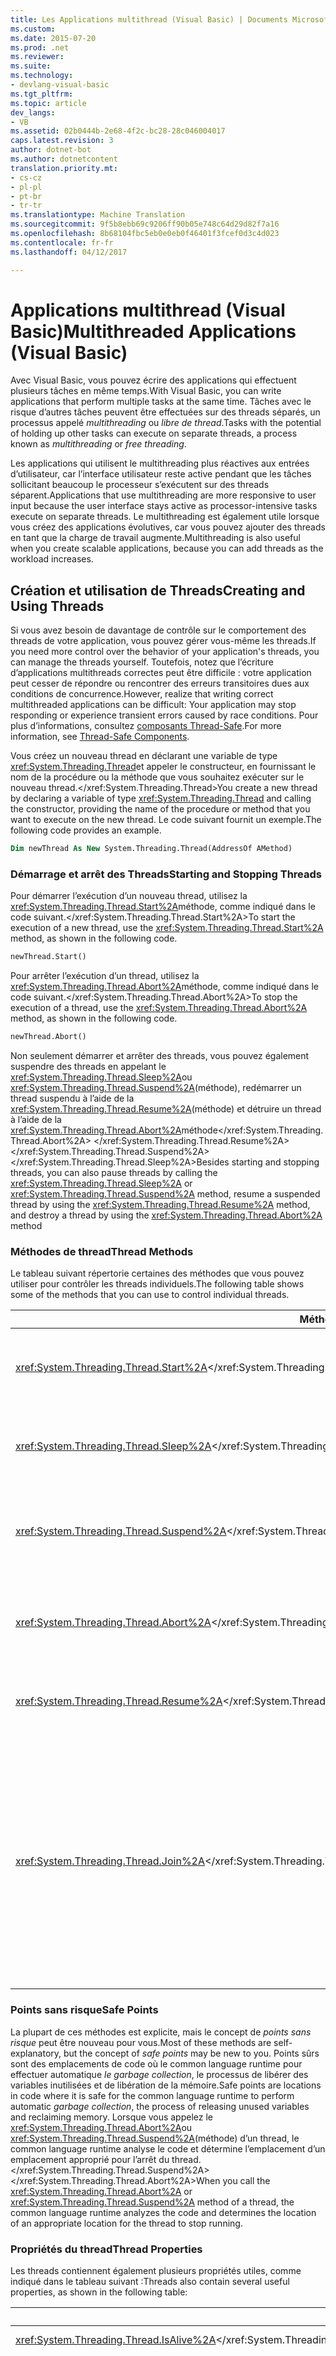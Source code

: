 ```yaml
---
title: Les Applications multithread (Visual Basic) | Documents Microsoft
ms.custom: 
ms.date: 2015-07-20
ms.prod: .net
ms.reviewer: 
ms.suite: 
ms.technology:
- devlang-visual-basic
ms.tgt_pltfrm: 
ms.topic: article
dev_langs:
- VB
ms.assetid: 02b0444b-2e68-4f2c-bc28-28c046004017
caps.latest.revision: 3
author: dotnet-bot
ms.author: dotnetcontent
translation.priority.mt:
- cs-cz
- pl-pl
- pt-br
- tr-tr
ms.translationtype: Machine Translation
ms.sourcegitcommit: 9f5b8ebb69c9206ff90b05e748c64d29d82f7a16
ms.openlocfilehash: 8b68104fbc5eb0e0eb0f46401f3fcef0d3c4d023
ms.contentlocale: fr-fr
ms.lasthandoff: 04/12/2017

---
```

# <a name="multithreaded-applications-visual-basic"></a><span data-ttu-id="d7544-102">Applications multithread (Visual Basic)</span><span class="sxs-lookup"><span data-stu-id="d7544-102">Multithreaded Applications (Visual Basic)</span></span>
<span data-ttu-id="d7544-103">Avec Visual Basic, vous pouvez écrire des applications qui effectuent plusieurs tâches en même temps.</span><span class="sxs-lookup"><span data-stu-id="d7544-103">With Visual Basic, you can write applications that perform multiple tasks at the same time.</span></span> <span data-ttu-id="d7544-104">Tâches avec le risque d’autres tâches peuvent être effectuées sur des threads séparés, un processus appelé *multithreading* ou *libre de thread*.</span><span class="sxs-lookup"><span data-stu-id="d7544-104">Tasks with the potential of holding up other tasks can execute on separate threads, a process known as *multithreading* or *free threading*.</span></span>  
  
 <span data-ttu-id="d7544-105">Les applications qui utilisent le multithreading plus réactives aux entrées d’utilisateur, car l’interface utilisateur reste active pendant que les tâches sollicitant beaucoup le processeur s’exécutent sur des threads séparent.</span><span class="sxs-lookup"><span data-stu-id="d7544-105">Applications that use multithreading are more responsive to user input because the user interface stays active as processor-intensive tasks execute on separate threads.</span></span> <span data-ttu-id="d7544-106">Le multithreading est également utile lorsque vous créez des applications évolutives, car vous pouvez ajouter des threads en tant que la charge de travail augmente.</span><span class="sxs-lookup"><span data-stu-id="d7544-106">Multithreading is also useful when you create scalable applications, because you can add threads as the workload increases.</span></span>  
  
## <a name="creating-and-using-threads"></a><span data-ttu-id="d7544-107">Création et utilisation de Threads</span><span class="sxs-lookup"><span data-stu-id="d7544-107">Creating and Using Threads</span></span>  
 <span data-ttu-id="d7544-108">Si vous avez besoin de davantage de contrôle sur le comportement des threads de votre application, vous pouvez gérer vous-même les threads.</span><span class="sxs-lookup"><span data-stu-id="d7544-108">If you need more control over the behavior of your application's threads, you can manage the threads yourself.</span></span> <span data-ttu-id="d7544-109">Toutefois, notez que l’écriture d’applications multithreads correctes peut être difficile : votre application peut cesser de répondre ou rencontrer des erreurs transitoires dues aux conditions de concurrence.</span><span class="sxs-lookup"><span data-stu-id="d7544-109">However, realize that writing correct multithreaded applications can be difficult: Your application may stop responding or experience transient errors caused by race conditions.</span></span> <span data-ttu-id="d7544-110">Pour plus d’informations, consultez [composants Thread-Safe](http://msdn.microsoft.com/library/4f7c7377-a782-4bd0-aaa3-9db8c12945ee).</span><span class="sxs-lookup"><span data-stu-id="d7544-110">For more information, see [Thread-Safe Components](http://msdn.microsoft.com/library/4f7c7377-a782-4bd0-aaa3-9db8c12945ee).</span></span>  
  
 <span data-ttu-id="d7544-111">Vous créez un nouveau thread en déclarant une variable de type <xref:System.Threading.Thread>et appeler le constructeur, en fournissant le nom de la procédure ou la méthode que vous souhaitez exécuter sur le nouveau thread.</xref:System.Threading.Thread></span><span class="sxs-lookup"><span data-stu-id="d7544-111">You create a new thread by declaring a variable of type <xref:System.Threading.Thread> and calling the constructor, providing the name of the procedure or method that you want to execute on the new thread.</span></span> <span data-ttu-id="d7544-112">Le code suivant fournit un exemple.</span><span class="sxs-lookup"><span data-stu-id="d7544-112">The following code provides an example.</span></span>  
  
```vb  
Dim newThread As New System.Threading.Thread(AddressOf AMethod)  
```  
  
### <a name="starting-and-stopping-threads"></a><span data-ttu-id="d7544-113">Démarrage et arrêt des Threads</span><span class="sxs-lookup"><span data-stu-id="d7544-113">Starting and Stopping Threads</span></span>  
 <span data-ttu-id="d7544-114">Pour démarrer l’exécution d’un nouveau thread, utilisez la <xref:System.Threading.Thread.Start%2A>méthode, comme indiqué dans le code suivant.</xref:System.Threading.Thread.Start%2A></span><span class="sxs-lookup"><span data-stu-id="d7544-114">To start the execution of a new thread, use the <xref:System.Threading.Thread.Start%2A> method, as shown in the following code.</span></span>  
  
```vb  
newThread.Start()  
```  
  
 <span data-ttu-id="d7544-115">Pour arrêter l’exécution d’un thread, utilisez la <xref:System.Threading.Thread.Abort%2A>méthode, comme indiqué dans le code suivant.</xref:System.Threading.Thread.Abort%2A></span><span class="sxs-lookup"><span data-stu-id="d7544-115">To stop the execution of a thread, use the <xref:System.Threading.Thread.Abort%2A> method, as shown in the following code.</span></span>  
  
```vb  
newThread.Abort()  
```  
  
 <span data-ttu-id="d7544-116">Non seulement démarrer et arrêter des threads, vous pouvez également suspendre des threads en appelant le <xref:System.Threading.Thread.Sleep%2A>ou <xref:System.Threading.Thread.Suspend%2A>(méthode), redémarrer un thread suspendu à l’aide de la <xref:System.Threading.Thread.Resume%2A>(méthode) et détruire un thread à l’aide de la <xref:System.Threading.Thread.Abort%2A>méthode</xref:System.Threading.Thread.Abort%2A> </xref:System.Threading.Thread.Resume%2A> </xref:System.Threading.Thread.Suspend%2A> </xref:System.Threading.Thread.Sleep%2A></span><span class="sxs-lookup"><span data-stu-id="d7544-116">Besides starting and stopping threads, you can also pause threads by calling the <xref:System.Threading.Thread.Sleep%2A> or <xref:System.Threading.Thread.Suspend%2A> method, resume a suspended thread by using the <xref:System.Threading.Thread.Resume%2A> method, and destroy a thread by using the <xref:System.Threading.Thread.Abort%2A> method</span></span>  
  
### <a name="thread-methods"></a><span data-ttu-id="d7544-117">Méthodes de thread</span><span class="sxs-lookup"><span data-stu-id="d7544-117">Thread Methods</span></span>  
 <span data-ttu-id="d7544-118">Le tableau suivant répertorie certaines des méthodes que vous pouvez utiliser pour contrôler les threads individuels.</span><span class="sxs-lookup"><span data-stu-id="d7544-118">The following table shows some of the methods that you can use to control individual threads.</span></span>  
  
|<span data-ttu-id="d7544-119">Méthode</span><span class="sxs-lookup"><span data-stu-id="d7544-119">Method</span></span>|<span data-ttu-id="d7544-120">Action</span><span class="sxs-lookup"><span data-stu-id="d7544-120">Action</span></span>|  
|------------|------------|  
|<span data-ttu-id="d7544-121"><xref:System.Threading.Thread.Start%2A></xref:System.Threading.Thread.Start%2A></span><span class="sxs-lookup"><span data-stu-id="d7544-121"><xref:System.Threading.Thread.Start%2A></span></span>|<span data-ttu-id="d7544-122">Entraîne un thread commencent à s’exécuter.</span><span class="sxs-lookup"><span data-stu-id="d7544-122">Causes a thread to start to run.</span></span>|  
|<span data-ttu-id="d7544-123"><xref:System.Threading.Thread.Sleep%2A></xref:System.Threading.Thread.Sleep%2A></span><span class="sxs-lookup"><span data-stu-id="d7544-123"><xref:System.Threading.Thread.Sleep%2A></span></span>|<span data-ttu-id="d7544-124">Suspend un thread pendant une durée spécifiée.</span><span class="sxs-lookup"><span data-stu-id="d7544-124">Pauses a thread for a specified time.</span></span>|  
|<span data-ttu-id="d7544-125"><xref:System.Threading.Thread.Suspend%2A></xref:System.Threading.Thread.Suspend%2A></span><span class="sxs-lookup"><span data-stu-id="d7544-125"><xref:System.Threading.Thread.Suspend%2A></span></span>|<span data-ttu-id="d7544-126">Suspend un thread lorsque celui-ci atteint un point sûr.</span><span class="sxs-lookup"><span data-stu-id="d7544-126">Pauses a thread when it reaches a safe point.</span></span>|  
|<span data-ttu-id="d7544-127"><xref:System.Threading.Thread.Abort%2A></xref:System.Threading.Thread.Abort%2A></span><span class="sxs-lookup"><span data-stu-id="d7544-127"><xref:System.Threading.Thread.Abort%2A></span></span>|<span data-ttu-id="d7544-128">Interrompt un thread lorsque celui-ci atteint un point sûr.</span><span class="sxs-lookup"><span data-stu-id="d7544-128">Stops a thread when it reaches a safe point.</span></span>|  
|<span data-ttu-id="d7544-129"><xref:System.Threading.Thread.Resume%2A></xref:System.Threading.Thread.Resume%2A></span><span class="sxs-lookup"><span data-stu-id="d7544-129"><xref:System.Threading.Thread.Resume%2A></span></span>|<span data-ttu-id="d7544-130">Redémarre un thread suspendu</span><span class="sxs-lookup"><span data-stu-id="d7544-130">Restarts a suspended thread</span></span>|  
|<span data-ttu-id="d7544-131"><xref:System.Threading.Thread.Join%2A></xref:System.Threading.Thread.Join%2A></span><span class="sxs-lookup"><span data-stu-id="d7544-131"><xref:System.Threading.Thread.Join%2A></span></span>|<span data-ttu-id="d7544-132">Oblige le thread actuel attendre la fin d’un autre thread.</span><span class="sxs-lookup"><span data-stu-id="d7544-132">Causes the current thread to wait for another thread to finish.</span></span> <span data-ttu-id="d7544-133">Si utilisé avec une valeur de délai d’attente, cette méthode retourne `True` si le thread se termine dans le délai imparti.</span><span class="sxs-lookup"><span data-stu-id="d7544-133">If used with a time-out value, this method returns `True` if the thread finishes in the allocated time.</span></span>|  
  
### <a name="safe-points"></a><span data-ttu-id="d7544-134">Points sans risque</span><span class="sxs-lookup"><span data-stu-id="d7544-134">Safe Points</span></span>  
 <span data-ttu-id="d7544-135">La plupart de ces méthodes est explicite, mais le concept de *points sans risque* peut être nouveau pour vous.</span><span class="sxs-lookup"><span data-stu-id="d7544-135">Most of these methods are self-explanatory, but the concept of *safe points* may be new to you.</span></span> <span data-ttu-id="d7544-136">Points sûrs sont des emplacements de code où le common language runtime pour effectuer automatique *le garbage collection*, le processus de libérer des variables inutilisées et de libération de la mémoire.</span><span class="sxs-lookup"><span data-stu-id="d7544-136">Safe points are locations in code where it is safe for the common language runtime to perform automatic *garbage collection*, the process of releasing unused variables and reclaiming memory.</span></span> <span data-ttu-id="d7544-137">Lorsque vous appelez le <xref:System.Threading.Thread.Abort%2A>ou <xref:System.Threading.Thread.Suspend%2A>(méthode) d’un thread, le common language runtime analyse le code et détermine l’emplacement d’un emplacement approprié pour l’arrêt du thread.</xref:System.Threading.Thread.Suspend%2A> </xref:System.Threading.Thread.Abort%2A></span><span class="sxs-lookup"><span data-stu-id="d7544-137">When you call the <xref:System.Threading.Thread.Abort%2A> or <xref:System.Threading.Thread.Suspend%2A> method of a thread, the common language runtime analyzes the code and determines the location of an appropriate location for the thread to stop running.</span></span>  
  
### <a name="thread-properties"></a><span data-ttu-id="d7544-138">Propriétés du thread</span><span class="sxs-lookup"><span data-stu-id="d7544-138">Thread Properties</span></span>  
 <span data-ttu-id="d7544-139">Les threads contiennent également plusieurs propriétés utiles, comme indiqué dans le tableau suivant :</span><span class="sxs-lookup"><span data-stu-id="d7544-139">Threads also contain several useful properties, as shown in the following table:</span></span>  
  
|<span data-ttu-id="d7544-140">Propriété</span><span class="sxs-lookup"><span data-stu-id="d7544-140">Property</span></span>|<span data-ttu-id="d7544-141">Valeur</span><span class="sxs-lookup"><span data-stu-id="d7544-141">Value</span></span>|  
|--------------|-----------|  
|<span data-ttu-id="d7544-142"><xref:System.Threading.Thread.IsAlive%2A></xref:System.Threading.Thread.IsAlive%2A></span><span class="sxs-lookup"><span data-stu-id="d7544-142"><xref:System.Threading.Thread.IsAlive%2A></span></span>|<span data-ttu-id="d7544-143">Contient la valeur `True` si un thread est actif.</span><span class="sxs-lookup"><span data-stu-id="d7544-143">Contains the value `True` if a thread is active.</span></span>|  
|<span data-ttu-id="d7544-144"><xref:System.Threading.Thread.IsBackground%2A></xref:System.Threading.Thread.IsBackground%2A></span><span class="sxs-lookup"><span data-stu-id="d7544-144"><xref:System.Threading.Thread.IsBackground%2A></span></span>|<span data-ttu-id="d7544-145">Obtient ou définit une valeur booléenne qui indique si un thread est ou doit être un thread d’arrière-plan.</span><span class="sxs-lookup"><span data-stu-id="d7544-145">Gets or sets a Boolean that indicates if a thread is or should be a background thread.</span></span> <span data-ttu-id="d7544-146">Threads d’arrière-plan ressemblent aux threads de premier plan, mais un thread d’arrière-plan n’empêche pas un processus s’arrête.</span><span class="sxs-lookup"><span data-stu-id="d7544-146">Background threads are like foreground threads, but a background thread does not prevent a process from stopping.</span></span> <span data-ttu-id="d7544-147">Une fois que tous les threads de premier plan appartenant à un processus sont arrêtés, le common language runtime termine le processus en appelant le <xref:System.Threading.Thread.Abort%2A>méthode sur les threads d’arrière-plan restés actifs.</xref:System.Threading.Thread.Abort%2A></span><span class="sxs-lookup"><span data-stu-id="d7544-147">Once all foreground threads that belong to a process have stopped, the common language runtime ends the process by calling the <xref:System.Threading.Thread.Abort%2A> method on background threads that are still alive.</span></span>|  
|<span data-ttu-id="d7544-148"><xref:System.Threading.Thread.Name%2A></xref:System.Threading.Thread.Name%2A></span><span class="sxs-lookup"><span data-stu-id="d7544-148"><xref:System.Threading.Thread.Name%2A></span></span>|<span data-ttu-id="d7544-149">Obtient ou définit le nom d’un thread.</span><span class="sxs-lookup"><span data-stu-id="d7544-149">Gets or sets the name of a thread.</span></span> <span data-ttu-id="d7544-150">Généralement utilisé pour découvrir des threads individuels lors du débogage.</span><span class="sxs-lookup"><span data-stu-id="d7544-150">Most frequently used to discover individual threads when you debug.</span></span>|  
|<span data-ttu-id="d7544-151"><xref:System.Threading.Thread.Priority%2A></xref:System.Threading.Thread.Priority%2A></span><span class="sxs-lookup"><span data-stu-id="d7544-151"><xref:System.Threading.Thread.Priority%2A></span></span>|<span data-ttu-id="d7544-152">Obtient ou définit une valeur qui est utilisée par le système d’exploitation pour classer par priorité de planification des threads.</span><span class="sxs-lookup"><span data-stu-id="d7544-152">Gets or sets a value that is used by the operating system to prioritize thread scheduling.</span></span>|  
|<span data-ttu-id="d7544-153"><xref:System.Threading.Thread.ThreadState%2A></xref:System.Threading.Thread.ThreadState%2A></span><span class="sxs-lookup"><span data-stu-id="d7544-153"><xref:System.Threading.Thread.ThreadState%2A></span></span>|<span data-ttu-id="d7544-154">Contient une valeur qui décrit l’état ou des États d’un thread.</span><span class="sxs-lookup"><span data-stu-id="d7544-154">Contains a value that describes a thread's state or states.</span></span>|  
  
## <a name="thread-priorities"></a><span data-ttu-id="d7544-155">Les priorités de thread</span><span class="sxs-lookup"><span data-stu-id="d7544-155">Thread Priorities</span></span>  
 <span data-ttu-id="d7544-156">Chaque thread a une propriété priority, qui détermine comment grande ou petite une tranche de temps processeur à exécuter.</span><span class="sxs-lookup"><span data-stu-id="d7544-156">Every thread has a priority property that determines how big or small a slice of processor time it has to execute.</span></span> <span data-ttu-id="d7544-157">Le système d’exploitation alloue des tranches de temps plus longs à des threads hautement prioritaires et les tranches de temps plus courts pour les threads de priorité basse.</span><span class="sxs-lookup"><span data-stu-id="d7544-157">The operating system allocates longer time slices to high-priority threads and shorter time slices to low-priority threads.</span></span> <span data-ttu-id="d7544-158">Nouveaux threads sont créés avec la valeur de `Normal`, mais vous pouvez modifier le <xref:System.Threading.Thread.Priority%2A>propriété à n’importe quelle valeur dans la <xref:System.Threading.ThreadPriority>énumération.</xref:System.Threading.ThreadPriority> </xref:System.Threading.Thread.Priority%2A></span><span class="sxs-lookup"><span data-stu-id="d7544-158">New threads are created with the value of `Normal`, but you can change the <xref:System.Threading.Thread.Priority%2A> property to any value in the <xref:System.Threading.ThreadPriority> enumeration.</span></span>  
  
 <span data-ttu-id="d7544-159">Consultez <xref:System.Threading.ThreadPriority>pour obtenir une description détaillée des différentes priorités des threads.</xref:System.Threading.ThreadPriority></span><span class="sxs-lookup"><span data-stu-id="d7544-159">See <xref:System.Threading.ThreadPriority> for a detailed description of the various thread priorities.</span></span>  
  
## <a name="foreground-and-background-threads"></a><span data-ttu-id="d7544-160">Threads de premier plan et d'arrière-plan</span><span class="sxs-lookup"><span data-stu-id="d7544-160">Foreground and Background Threads</span></span>  
 <span data-ttu-id="d7544-161">A *thread de premier plan* peut s’exécuter indéfiniment, tandis qu’un *thread d’arrière-plan* s’arrête dès que le dernier thread de premier plan s’est arrêté.</span><span class="sxs-lookup"><span data-stu-id="d7544-161">A *foreground thread* runs indefinitely, whereas a *background thread* stops as soon as the last foreground thread has stopped.</span></span> <span data-ttu-id="d7544-162">Vous pouvez utiliser le <xref:System.Threading.Thread.IsBackground%2A>propriété pour déterminer ou changer l’état d’un thread d’arrière-plan.</xref:System.Threading.Thread.IsBackground%2A></span><span class="sxs-lookup"><span data-stu-id="d7544-162">You can use the <xref:System.Threading.Thread.IsBackground%2A> property to determine or change the background status of a thread.</span></span>  
  
## <a name="see-also"></a><span data-ttu-id="d7544-163">Voir aussi</span><span class="sxs-lookup"><span data-stu-id="d7544-163">See Also</span></span>  
 <span data-ttu-id="d7544-164"><xref:System.Threading.Thread></xref:System.Threading.Thread></span><span class="sxs-lookup"><span data-stu-id="d7544-164"><xref:System.Threading.Thread></span></span>   
<span data-ttu-id="d7544-165"> [Synchronisation de threads (Visual Basic)](../../../../visual-basic/programming-guide/concepts/threading/thread-synchronization.md) </span><span class="sxs-lookup"><span data-stu-id="d7544-165"> [Thread Synchronization (Visual Basic)](../../../../visual-basic/programming-guide/concepts/threading/thread-synchronization.md) </span></span>  
<span data-ttu-id="d7544-166"> [Paramètres et valeurs de retour pour les procédures multithread (Visual Basic)](../../../../visual-basic/programming-guide/concepts/threading/parameters-and-return-values-for-multithreaded-procedures.md) </span><span class="sxs-lookup"><span data-stu-id="d7544-166"> [Parameters and Return Values for Multithreaded Procedures (Visual Basic)](../../../../visual-basic/programming-guide/concepts/threading/parameters-and-return-values-for-multithreaded-procedures.md) </span></span>  
<span data-ttu-id="d7544-167"> [Threads (Visual Basic)](../../../../visual-basic/programming-guide/concepts/threading/index.md)</span><span class="sxs-lookup"><span data-stu-id="d7544-167"> [Threading (Visual Basic)](../../../../visual-basic/programming-guide/concepts/threading/index.md)</span></span>
